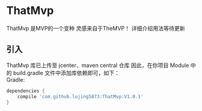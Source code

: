 # **ThatMvp** #

ThatMvp 是MVP的一个变种  灵感来自于TheMVP！ 
详细介绍用法等待更新  

## **引入** ##
ThatMvp 库已上传至 jcenter、maven central 仓库
因此，在你项目 Module 中的 build.gradle 文件中添加库依赖即可，如下：  
Gradle:

```.gradle
dependencies {
    compile 'com.github.lujing5873:ThatMvp:V1.0.1'
}
```



